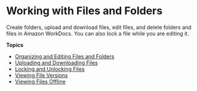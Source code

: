 # Working with Files and Folders<a name="working-docs"></a>

Create folders, upload and download files, edit files, and delete folders and files in Amazon WorkDocs\. You can also lock a file while you are editing it\.

**Topics**
+ [Organizing and Editing Files and Folders](client_folders.md)
+ [Uploading and Downloading Files](client_add_files.md)
+ [Locking and Unlocking Files](client_lock_files.md)
+ [Viewing File Versions](client_file_versions.md)
+ [Viewing Files Offline](view-offline.md)